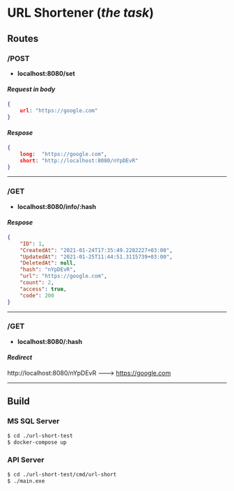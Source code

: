 # URL Shortener (*the task*)

## Routes

### /POST

- **localhost:8080/set**

#### *Request in body*

```json
{
    url: "https://google.com"
}
```

#### *Respose*

```json
{
    long:  "https://google.com",
    short: "http://localhost:8080/nYpDEvR"
}
```

***

### /GET

- **localhost:8080/info/:hash**

#### *Respose*

```json
{
    "ID": 1,
    "CreatedAt": "2021-01-24T17:35:49.2282227+03:00",
    "UpdatedAt": "2021-01-25T11:44:51.3115739+03:00",
    "DeletedAt": null,
    "hash": "nYpDEvR",
    "url": "https://google.com",
    "count": 2,
    "access": true,
    "code": 200
}
```

 ***

 ### /GET

- **localhost:8080/:hash**

#### *Redirect*

http://localhost:8080/nYpDEvR ---> https://google.com

 ***

## Build

### MS SQL Server

```sh
$ cd ./url-short-test
$ docker-compose up

```

### API Server

```sh
$ cd ./url-short-test/cmd/url-short
$ ./main.exe
```
